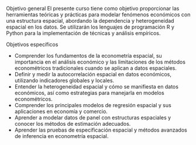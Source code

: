 Objetivo general
El presente curso tiene como objetivo proporcionar las herramientas teóricas y prácticas para modelar fenómenos económicos con una estructura espacial, abordando la dependencia y heterogeneidad espacial en los datos. Se utilizarán los lenguajes de programación R y Python para la implementación de técnicas y análisis empíricos.

Objetivos específicos
-	Comprender los fundamentos de la econometría espacial, su importancia en el análisis económico y las limitaciones de los métodos econométricos tradicionales cuando se aplican a datos espaciales.
-	Definir y medir la autocorrelación espacial en datos económicos, utilizando indicadores globales y locales.
-	Entender la heterogeneidad espacial y cómo se manifiesta en datos económicos, así como estrategias para manejarla en modelos econométricos.
-	Comprender los principales modelos de regresión espacial y sus aplicaciones en economía y comercio.
-	Aprender a modelar datos de panel con estructuras espaciales y conocer los métodos de estimación adecuados. 
-	Aprender las pruebas de especificación espacial y métodos avanzados de inferencia en econometría espacial.

